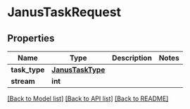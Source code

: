# JanusTaskRequest


## Properties
Name | Type | Description | Notes
------------ | ------------- | ------------- | -------------
**task_type** | [**JanusTaskType**](JanusTaskType.md) |  | 
**stream** | **int** |  | 

[[Back to Model list]](../README.md#documentation-for-models) [[Back to API list]](../README.md#documentation-for-api-endpoints) [[Back to README]](../README.md)


